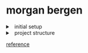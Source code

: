 #  morgan bergen

<details><summary>&nbsp; initial setup</summary>
<br>
    
`npx create-next-app@latest`

`npm run dev`

`app/page.tsx` main page
</details>

<details>
<summary>&nbsp; project structure</summary>

```
.
├── README.md
├── eslint.config.mjs
├── next-env.d.ts
├── next.config.ts
├── package-lock.json
├── package.json
├── postcss.config.mjs
├── public
│   ├── file.svg
│   ├── globe.svg
│   ├── next.svg
│   ├── vercel.svg
│   └── window.svg
├── src
│   └── app
│       ├── favicon.ico
│       ├── globals.css
│       ├── layout.tsx
│       └── page.tsx
└── tsconfig.json

4 directories, 17 files
```

####  top level directories


|   directory   |   description   |
|---           |---             |
|   `app`       |   app router    |
|   `pages`     |   pages router  |
|   `public`    |   static files  |
|   `src`       |   application source code |

</details>


[reference](https://nextjs.org/docs/app/getting-started/project-structure)

